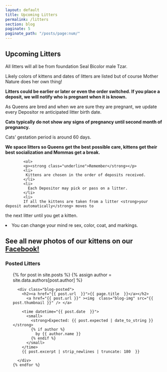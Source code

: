 ```yaml
---
layout: default
title: Upcoming Litters
permalink: /litters
section: blog
paginate: 5
paginate_path: "/posts/page:num/"
---
```


<section id="upcoming">
<div class="container-text">
<h1 class="header-2">Upcoming Litters</h1>
<p>All litters will all be from foundation Seal Bicolor male Tzar.</p>
<p>Likely colors of kittens and dates of litters are listed but of course
Mother Nature does her own thing!</p>
<p><strong>Litters could be earlier or later or even the order switched. If
you place a deposit, we will notify who is pregnant when it is
known.</strong></p>
          <p>
           As Queens are bred and when we are sure they are pregnant, we
update every Depositor re anticipated litter birth date.
          </p>
<p><strong>Cats typically do not show any signs of pregnancy until second
month of pregnancy.</strong></p>
          <p>
           Cats’ gestation period is around 60 days.
          </p>
<p><strong>We space litters so Queens get the best possible care, kittens
get their best socialization and Mommas get a break.</strong></p>
      
            <ol>
            <p><strong class="underline">Remember</strong></p>
            <li>
             Kittens are chosen in the order of deposits received.
            </li>
            <li>
              Each Depositor may pick or pass on a litter.
            </li>
            <li>
            If all the kittens are taken from a litter <strong>your deposit automatically</strong> moves to
the next litter <span class="underline">until you get a kitten.</span>
            </li>
            <li>
              You can change your mind re sex, color, coat, and markings.
            </li>
          </ol>
          <h2>See all new photos of our kittens on our 
          <a href="https://www.facebook.com/Azure-Sky-Ragdolls-2203345016408284/" target="_blank" class="nav-link icoFacebook" title="Facebook"><span class="underline">Facebook!</span></a> </h2>
        <section>
<h1 class="header-2">Posted Litters</h1>

  <ul class="posted">
    {% for post in site.posts %}
    {% assign author = site.data.authors[post.author] %}
      
      <div class="blog-posted">
        <h2><a href="{{ post.url  }}">{{ page.title  }}</a></h2>
          <a href="{{ post.url }}" ><img  class="blog-img" src="{{ post.thumbnail }}" /> </a>
        
        <time datetime="{{ post.date  }}">
          <small>
            <strong>Expected: {{ post.expected | date_to_string }}</strong>
            {% if author %}
              by {{ author.name }}
            {% endif %}
          </small>
        </time>
        {{ post.excerpt | strip_newlines | truncate: 180  }}
      
      </div>
    {% endfor %}
  </ul>
</section>
